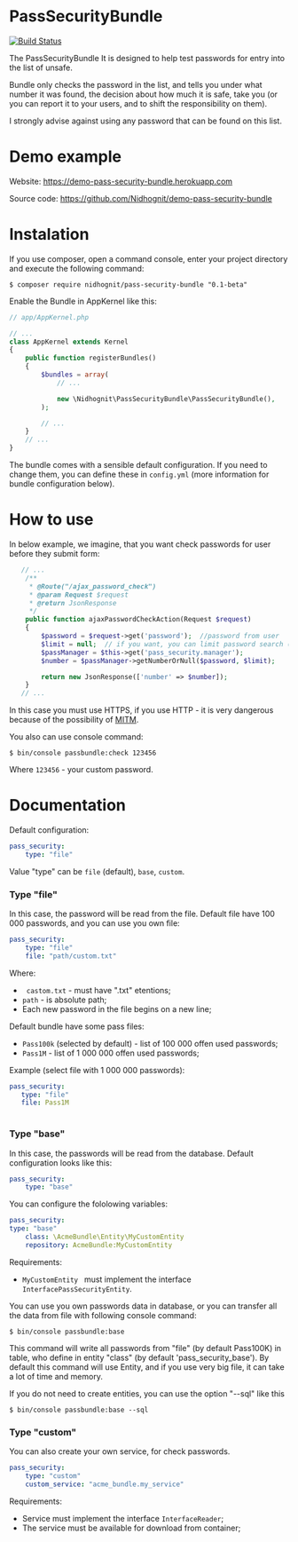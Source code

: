PassSecurityBundle
=========
[![Build Status](https://travis-ci.org/Nidhognit/PassSecurityBundle.svg?branch=master)](https://travis-ci.org/Nidhognit/PassSecurityBundle)

The PassSecurityBundle It is designed to help test passwords for entry into the list of unsafe.

Bundle only checks the password in the list, and tells you under what number it was found, the decision about how much it is safe, take you (or you can report it to your users, and to shift the responsibility on them).

I strongly advise against using any password that can be found on this list.

# Demo example

Website: https://demo-pass-security-bundle.herokuapp.com  

Source code: https://github.com/Nidhognit/demo-pass-security-bundle

# Instalation

If you use composer, open a command console, enter your project directory and execute the following command:

```console
$ composer require nidhognit/pass-security-bundle "0.1-beta"
```
Enable the Bundle in AppKernel like this:
```php
// app/AppKernel.php

// ...
class AppKernel extends Kernel
{
    public function registerBundles()
    {
        $bundles = array(
            // ...

            new \Nidhognit\PassSecurityBundle\PassSecurityBundle(),
        );

        // ...
    }
    // ...
}
```
The bundle comes with a sensible default configuration. If you need to change them, you can define these in `config.yml` (more information for bundle configuration below).

# How to use

In below example, we imagine, that you want check passwords for user before they submit form:

```php
   // ...
    /**
     * @Route("/ajax_password_check")
     * @param Request $request
     * @return JsonResponse
     */
    public function ajaxPasswordCheckAction(Request $request)
    {
        $password = $request->get('password');  //password from user
        $limit = null;  // if you want, you can limit password search (type of this variable must bu integer)
        $passManager = $this->get('pass_security.manager');
        $number = $passManager->getNumberOrNull($password, $limit);

        return new JsonResponse(['number' => $number]);
    }
   // ...
```

In this case you must use HTTPS, if you use HTTP - it is very dangerous because of the possibility of [MITM](https://en.wikipedia.org/wiki/Man-in-the-middle_attack).

You also can use console command:
```
$ bin/console passbundle:check 123456
```

Where `123456` - your custom password.

# Documentation
Default configuration:
```yml
pass_security:
    type: "file"
```
Value "type" can be `file` (default), `base`, `custom`.

### Type "file"

In this case, the password will be read from the file. Default file have 100 000 passwords, and you can use you own file:
```yml
pass_security:
    type: "file"
    file: "path/custom.txt"
```
Where:
* ` castom.txt` - must have ".txt" etentions;
* `path` - is absolute path;
* Each new password in the file begins on a new line;

Default bundle have some pass files:
* `Pass100k` (selected by default) - list of 100 000 offen used passwords;
* `Pass1M` - list of 1 000 000 offen used passwords;

Example (select file with 1 000 000 passwords):
 ```yml
pass_security:
    type: "file"
    file: Pass1M
            
```
### Type "base"

In this case, the passwords will be read from the database. Default configuration looks like this:
```yml
pass_security:
    type: "base"
```
You can configure the fololowing variables:
```yml
pass_security:
type: "base"
    class: \AcmeBundle\Entity\MyCustomEntity
    repository: AcmeBundle:MyCustomEntity
```
Requirements:
* `MyCustomEntity `  must implement the interface `InterfacePassSecurityEntity`.

You can use you own passwords data in database, or you can transfer all the data from file with following console command:
```
$ bin/console passbundle:base
```
This command will write all passwords from "file" (by default Pass100K) in table, who define in entity "class" (by default 'pass_security_base').
By default this command will use Entity, and if you use very big file, it can take a lot of time and memory.

If you do not need to create entities, you can use the option "--sql" like this
```
$ bin/console passbundle:base --sql
```

### Type "custom"
You can also create your own service, for check passwords.
```yml
pass_security:
    type: "custom"
    custom_service: "acme_bundle.my_service"
```
Requirements:
* Service must implement the interface `InterfaceReader`;
* The service must be available for download from container;
